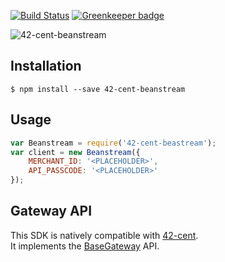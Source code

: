 [![Build Status](https://travis-ci.org/continuous-software/node-beanstream.svg?branch=master)](https://travis-ci.org/continuous-software/node-beanstream) [![Greenkeeper badge](https://badges.greenkeeper.io/continuous-software/node-beanstream.svg)](https://greenkeeper.io/)

![42-cent-beanstream](https://www.hikashop.com/images/payment/beanstream.png)

## Installation

    $ npm install --save 42-cent-beanstream
    
## Usage

```javascript
var Beanstream = require('42-cent-beastream');
var client = new Beanstream({
    MERCHANT_ID: '<PLACEHOLDER>',
    API_PASSCODE: '<PLACEHOLDER>'
});
```

## Gateway API

This SDK is natively compatible with [42-cent](https://github.com/continuous-software/42-cent).  
It implements the [BaseGateway](https://github.com/continuous-software/42-cent-base) API.


